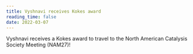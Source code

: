 ```yaml
---
title: Vyshnavi receives Kokes award
reading_time: false
date: 2022-03-07
---
```


Vyshnavi receives a Kokes award to travel to the North American Catalysis Society Meeting (NAM27)!


<!--more-->
